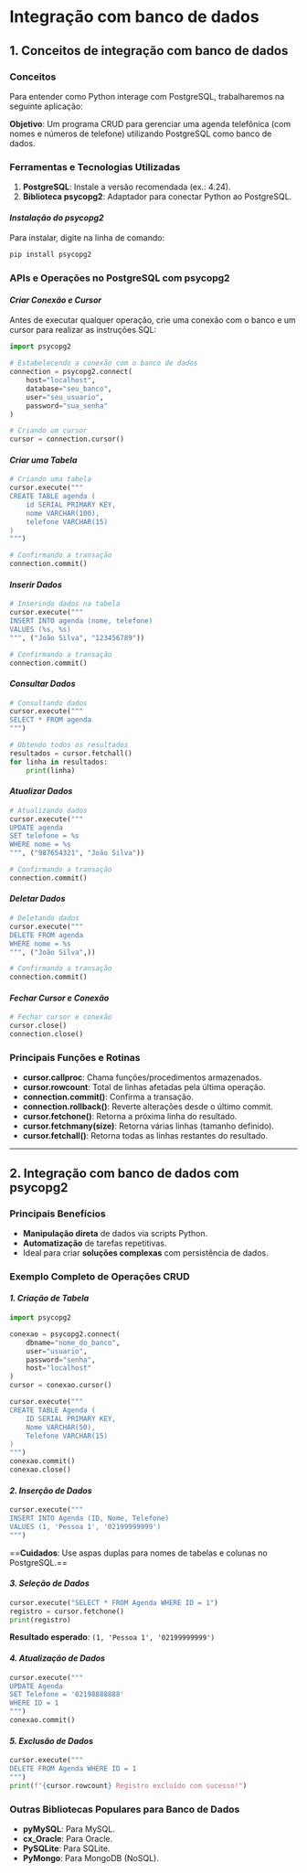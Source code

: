 # **Integração com banco de dados**

## 1. Conceitos de integração com banco de dados

### Conceitos

Para entender como Python interage com PostgreSQL, trabalharemos na seguinte aplicação:

**Objetivo**: Um programa CRUD para gerenciar uma agenda telefônica (com nomes e números de telefone) utilizando PostgreSQL como banco de dados.

### Ferramentas e Tecnologias Utilizadas

1. **PostgreSQL**: Instale a versão recomendada (ex.: 4.24).
2. **Biblioteca psycopg2**: Adaptador para conectar Python ao PostgreSQL.

#### *Instalação do psycopg2*

Para instalar, digite na linha de comando:

```bash
pip install psycopg2
```

### APIs e Operações no PostgreSQL com psycopg2

#### *Criar Conexão e Cursor*

Antes de executar qualquer operação, crie uma conexão com o banco e um cursor para realizar as instruções SQL:

```python
import psycopg2

# Estabelecendo a conexão com o banco de dados
connection = psycopg2.connect(
    host="localhost",
    database="seu_banco",
    user="seu_usuario",
    password="sua_senha"
)

# Criando um cursor
cursor = connection.cursor()
```

#### *Criar uma Tabela*

```python
# Criando uma tabela
cursor.execute("""
CREATE TABLE agenda (
    id SERIAL PRIMARY KEY,
    nome VARCHAR(100),
    telefone VARCHAR(15)
)
""")

# Confirmando a transação
connection.commit()
```

#### *Inserir Dados*

```python
# Inserindo dados na tabela
cursor.execute("""
INSERT INTO agenda (nome, telefone)
VALUES (%s, %s)
""", ("João Silva", "123456789"))

# Confirmando a transação
connection.commit()
```

#### *Consultar Dados*

```python
# Consultando dados
cursor.execute("""
SELECT * FROM agenda
""")

# Obtendo todos os resultados
resultados = cursor.fetchall()
for linha in resultados:
    print(linha)
```

#### *Atualizar Dados*

```python
# Atualizando dados
cursor.execute("""
UPDATE agenda
SET telefone = %s
WHERE nome = %s
""", ("987654321", "João Silva"))

# Confirmando a transação
connection.commit()
```

#### *Deletar Dados*

```python
# Deletando dados
cursor.execute("""
DELETE FROM agenda
WHERE nome = %s
""", ("João Silva",))

# Confirmando a transação
connection.commit()
```

#### *Fechar Cursor e Conexão*

```python
# Fechar cursor e conexão
cursor.close()
connection.close()
```

### Principais Funções e Rotinas

- **cursor.callproc**: Chama funções/procedimentos armazenados.
- **cursor.rowcount**: Total de linhas afetadas pela última operação.
- **connection.commit()**: Confirma a transação.
- **connection.rollback()**: Reverte alterações desde o último commit.
- **cursor.fetchone()**: Retorna a próxima linha do resultado.
- **cursor.fetchmany(size)**: Retorna várias linhas (tamanho definido).
- **cursor.fetchall()**: Retorna todas as linhas restantes do resultado.

---
## 2. Integração com banco de dados com psycopg2

### Principais Benefícios

- **Manipulação direta** de dados via scripts Python.
- **Automatização** de tarefas repetitivas.
- Ideal para criar **soluções complexas** com persistência de dados.

### Exemplo Completo de Operações CRUD

#### *1. Criação de Tabela*

```python
import psycopg2

conexao = psycopg2.connect(
    dbname="nome_do_banco",
    user="usuario",
    password="senha",
    host="localhost"
)
cursor = conexao.cursor()

cursor.execute("""
CREATE TABLE Agenda (
    ID SERIAL PRIMARY KEY,
    Nome VARCHAR(50),
    Telefone VARCHAR(15)
)
""")
conexao.commit()
conexao.close()
```

#### *2. Inserção de Dados*

```python
cursor.execute("""
INSERT INTO Agenda (ID, Nome, Telefone)
VALUES (1, 'Pessoa 1', '02199999999')
""")
```

==**Cuidados**: Use aspas duplas para nomes de tabelas e colunas no PostgreSQL.==

#### *3. Seleção de Dados*

```python
cursor.execute("SELECT * FROM Agenda WHERE ID = 1")
registro = cursor.fetchone()
print(registro)
```

**Resultado esperado**: `(1, 'Pessoa 1', '02199999999')`

#### *4. Atualização de Dados*

```python
cursor.execute("""
UPDATE Agenda
SET Telefone = '02198888888'
WHERE ID = 1
""")
conexao.commit()
```

#### *5. Exclusão de Dados*

```python
cursor.execute("""
DELETE FROM Agenda WHERE ID = 1
""")
print(f"{cursor.rowcount} Registro excluído com sucesso!")
```

### Outras Bibliotecas Populares para Banco de Dados

- **pyMySQL**: Para MySQL.
- **cx_Oracle**: Para Oracle.
- **PySQLite**: Para SQLite.
- **PyMongo**: Para MongoDB (NoSQL).